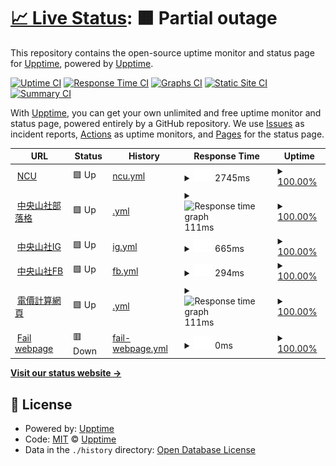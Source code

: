 # [📈 Live Status](https://demo.upptime.js.org): <!--live status--> **🟧 Partial outage**

This repository contains the open-source uptime monitor and status page for [Upptime](https://upptime.js.org), powered by [Upptime](https://github.com/upptime/upptime).

[![Uptime CI](https://github.com/upptime/upptime/workflows/Uptime%20CI/badge.svg)](https://github.com/upptime/upptime/actions?query=workflow%3A%22Uptime+CI%22)
[![Response Time CI](https://github.com/upptime/upptime/workflows/Response%20Time%20CI/badge.svg)](https://github.com/upptime/upptime/actions?query=workflow%3A%22Response+Time+CI%22)
[![Graphs CI](https://github.com/upptime/upptime/workflows/Graphs%20CI/badge.svg)](https://github.com/upptime/upptime/actions?query=workflow%3A%22Graphs+CI%22)
[![Static Site CI](https://github.com/upptime/upptime/workflows/Static%20Site%20CI/badge.svg)](https://github.com/upptime/upptime/actions?query=workflow%3A%22Static+Site+CI%22)
[![Summary CI](https://github.com/upptime/upptime/workflows/Summary%20CI/badge.svg)](https://github.com/upptime/upptime/actions?query=workflow%3A%22Summary+CI%22)

With [Upptime](https://upptime.js.org), you can get your own unlimited and free uptime monitor and status page, powered entirely by a GitHub repository. We use [Issues](https://github.com/upptime/upptime/issues) as incident reports, [Actions](https://github.com/upptime/upptime/actions) as uptime monitors, and [Pages](https://demo.upptime.js.org) for the status page.

<!--start: status pages-->
<!-- This summary is generated by Upptime (https://github.com/upptime/upptime) -->
<!-- Do not edit this manually, your changes will be overwritten -->
<!-- prettier-ignore -->
| URL | Status | History | Response Time | Uptime |
| --- | ------ | ------- | ------------- | ------ |
| <img alt="" src="https://favicons.githubusercontent.com/www.ncu.edu.tw" height="13"> [NCU](https://www.ncu.edu.tw/tw/) | 🟩 Up | [ncu.yml](https://github.com/Ben901227/upptime/commits/HEAD/history/ncu.yml) | <details><summary><img alt="Response time graph" src="./graphs/ncu/response-time-week.png" height="20"> 2745ms</summary><br><a href="https://demo.upptime.js.org/history/ncu"><img alt="Response time 2745" src="https://img.shields.io/endpoint?url=https%3A%2F%2Fraw.githubusercontent.com%2FBen901227%2Fupptime%2FHEAD%2Fapi%2Fncu%2Fresponse-time.json"></a><br><a href="https://demo.upptime.js.org/history/ncu"><img alt="24-hour response time 3497" src="https://img.shields.io/endpoint?url=https%3A%2F%2Fraw.githubusercontent.com%2FBen901227%2Fupptime%2FHEAD%2Fapi%2Fncu%2Fresponse-time-day.json"></a><br><a href="https://demo.upptime.js.org/history/ncu"><img alt="7-day response time 2745" src="https://img.shields.io/endpoint?url=https%3A%2F%2Fraw.githubusercontent.com%2FBen901227%2Fupptime%2FHEAD%2Fapi%2Fncu%2Fresponse-time-week.json"></a><br><a href="https://demo.upptime.js.org/history/ncu"><img alt="30-day response time 2745" src="https://img.shields.io/endpoint?url=https%3A%2F%2Fraw.githubusercontent.com%2FBen901227%2Fupptime%2FHEAD%2Fapi%2Fncu%2Fresponse-time-month.json"></a><br><a href="https://demo.upptime.js.org/history/ncu"><img alt="1-year response time 2745" src="https://img.shields.io/endpoint?url=https%3A%2F%2Fraw.githubusercontent.com%2FBen901227%2Fupptime%2FHEAD%2Fapi%2Fncu%2Fresponse-time-year.json"></a></details> | <details><summary><a href="https://demo.upptime.js.org/history/ncu">100.00%</a></summary><a href="https://demo.upptime.js.org/history/ncu"><img alt="All-time uptime 100.00%" src="https://img.shields.io/endpoint?url=https%3A%2F%2Fraw.githubusercontent.com%2FBen901227%2Fupptime%2FHEAD%2Fapi%2Fncu%2Fuptime.json"></a><br><a href="https://demo.upptime.js.org/history/ncu"><img alt="24-hour uptime 100.00%" src="https://img.shields.io/endpoint?url=https%3A%2F%2Fraw.githubusercontent.com%2FBen901227%2Fupptime%2FHEAD%2Fapi%2Fncu%2Fuptime-day.json"></a><br><a href="https://demo.upptime.js.org/history/ncu"><img alt="7-day uptime 100.00%" src="https://img.shields.io/endpoint?url=https%3A%2F%2Fraw.githubusercontent.com%2FBen901227%2Fupptime%2FHEAD%2Fapi%2Fncu%2Fuptime-week.json"></a><br><a href="https://demo.upptime.js.org/history/ncu"><img alt="30-day uptime 100.00%" src="https://img.shields.io/endpoint?url=https%3A%2F%2Fraw.githubusercontent.com%2FBen901227%2Fupptime%2FHEAD%2Fapi%2Fncu%2Fuptime-month.json"></a><br><a href="https://demo.upptime.js.org/history/ncu"><img alt="1-year uptime 100.00%" src="https://img.shields.io/endpoint?url=https%3A%2F%2Fraw.githubusercontent.com%2FBen901227%2Fupptime%2FHEAD%2Fapi%2Fncu%2Fuptime-year.json"></a></details>
| <img alt="" src="https://favicons.githubusercontent.com/ncumt40.blogspot.com" height="13"> [中央山社部落格](https://ncumt40.blogspot.com/?m=0&fbclid=IwAR3CFhqu87zPLVOlM1dS8F1IXx8BhSYZaKLn_su6ys7Vs9pz17AdDS1sfEQ) | 🟩 Up | [.yml](https://github.com/Ben901227/upptime/commits/HEAD/history/.yml) | <details><summary><img alt="Response time graph" src="./graphs//response-time-week.png" height="20"> 111ms</summary><br><a href="https://demo.upptime.js.org/history/"><img alt="Response time 111" src="https://img.shields.io/endpoint?url=https%3A%2F%2Fraw.githubusercontent.com%2FBen901227%2Fupptime%2FHEAD%2Fapi%2F%2Fresponse-time.json"></a><br><a href="https://demo.upptime.js.org/history/"><img alt="24-hour response time 68" src="https://img.shields.io/endpoint?url=https%3A%2F%2Fraw.githubusercontent.com%2FBen901227%2Fupptime%2FHEAD%2Fapi%2F%2Fresponse-time-day.json"></a><br><a href="https://demo.upptime.js.org/history/"><img alt="7-day response time 111" src="https://img.shields.io/endpoint?url=https%3A%2F%2Fraw.githubusercontent.com%2FBen901227%2Fupptime%2FHEAD%2Fapi%2F%2Fresponse-time-week.json"></a><br><a href="https://demo.upptime.js.org/history/"><img alt="30-day response time 111" src="https://img.shields.io/endpoint?url=https%3A%2F%2Fraw.githubusercontent.com%2FBen901227%2Fupptime%2FHEAD%2Fapi%2F%2Fresponse-time-month.json"></a><br><a href="https://demo.upptime.js.org/history/"><img alt="1-year response time 111" src="https://img.shields.io/endpoint?url=https%3A%2F%2Fraw.githubusercontent.com%2FBen901227%2Fupptime%2FHEAD%2Fapi%2F%2Fresponse-time-year.json"></a></details> | <details><summary><a href="https://demo.upptime.js.org/history/">100.00%</a></summary><a href="https://demo.upptime.js.org/history/"><img alt="All-time uptime 100.00%" src="https://img.shields.io/endpoint?url=https%3A%2F%2Fraw.githubusercontent.com%2FBen901227%2Fupptime%2FHEAD%2Fapi%2F%2Fuptime.json"></a><br><a href="https://demo.upptime.js.org/history/"><img alt="24-hour uptime 100.00%" src="https://img.shields.io/endpoint?url=https%3A%2F%2Fraw.githubusercontent.com%2FBen901227%2Fupptime%2FHEAD%2Fapi%2F%2Fuptime-day.json"></a><br><a href="https://demo.upptime.js.org/history/"><img alt="7-day uptime 100.00%" src="https://img.shields.io/endpoint?url=https%3A%2F%2Fraw.githubusercontent.com%2FBen901227%2Fupptime%2FHEAD%2Fapi%2F%2Fuptime-week.json"></a><br><a href="https://demo.upptime.js.org/history/"><img alt="30-day uptime 100.00%" src="https://img.shields.io/endpoint?url=https%3A%2F%2Fraw.githubusercontent.com%2FBen901227%2Fupptime%2FHEAD%2Fapi%2F%2Fuptime-month.json"></a><br><a href="https://demo.upptime.js.org/history/"><img alt="1-year uptime 100.00%" src="https://img.shields.io/endpoint?url=https%3A%2F%2Fraw.githubusercontent.com%2FBen901227%2Fupptime%2FHEAD%2Fapi%2F%2Fuptime-year.json"></a></details>
| <img alt="" src="https://favicons.githubusercontent.com/www.instagram.com" height="13"> [中央山社IG](https://www.instagram.com/ncumountaineeringclub/) | 🟩 Up | [ig.yml](https://github.com/Ben901227/upptime/commits/HEAD/history/ig.yml) | <details><summary><img alt="Response time graph" src="./graphs/ig/response-time-week.png" height="20"> 665ms</summary><br><a href="https://demo.upptime.js.org/history/ig"><img alt="Response time 665" src="https://img.shields.io/endpoint?url=https%3A%2F%2Fraw.githubusercontent.com%2FBen901227%2Fupptime%2FHEAD%2Fapi%2Fig%2Fresponse-time.json"></a><br><a href="https://demo.upptime.js.org/history/ig"><img alt="24-hour response time 610" src="https://img.shields.io/endpoint?url=https%3A%2F%2Fraw.githubusercontent.com%2FBen901227%2Fupptime%2FHEAD%2Fapi%2Fig%2Fresponse-time-day.json"></a><br><a href="https://demo.upptime.js.org/history/ig"><img alt="7-day response time 665" src="https://img.shields.io/endpoint?url=https%3A%2F%2Fraw.githubusercontent.com%2FBen901227%2Fupptime%2FHEAD%2Fapi%2Fig%2Fresponse-time-week.json"></a><br><a href="https://demo.upptime.js.org/history/ig"><img alt="30-day response time 665" src="https://img.shields.io/endpoint?url=https%3A%2F%2Fraw.githubusercontent.com%2FBen901227%2Fupptime%2FHEAD%2Fapi%2Fig%2Fresponse-time-month.json"></a><br><a href="https://demo.upptime.js.org/history/ig"><img alt="1-year response time 665" src="https://img.shields.io/endpoint?url=https%3A%2F%2Fraw.githubusercontent.com%2FBen901227%2Fupptime%2FHEAD%2Fapi%2Fig%2Fresponse-time-year.json"></a></details> | <details><summary><a href="https://demo.upptime.js.org/history/ig">100.00%</a></summary><a href="https://demo.upptime.js.org/history/ig"><img alt="All-time uptime 100.00%" src="https://img.shields.io/endpoint?url=https%3A%2F%2Fraw.githubusercontent.com%2FBen901227%2Fupptime%2FHEAD%2Fapi%2Fig%2Fuptime.json"></a><br><a href="https://demo.upptime.js.org/history/ig"><img alt="24-hour uptime 100.00%" src="https://img.shields.io/endpoint?url=https%3A%2F%2Fraw.githubusercontent.com%2FBen901227%2Fupptime%2FHEAD%2Fapi%2Fig%2Fuptime-day.json"></a><br><a href="https://demo.upptime.js.org/history/ig"><img alt="7-day uptime 100.00%" src="https://img.shields.io/endpoint?url=https%3A%2F%2Fraw.githubusercontent.com%2FBen901227%2Fupptime%2FHEAD%2Fapi%2Fig%2Fuptime-week.json"></a><br><a href="https://demo.upptime.js.org/history/ig"><img alt="30-day uptime 100.00%" src="https://img.shields.io/endpoint?url=https%3A%2F%2Fraw.githubusercontent.com%2FBen901227%2Fupptime%2FHEAD%2Fapi%2Fig%2Fuptime-month.json"></a><br><a href="https://demo.upptime.js.org/history/ig"><img alt="1-year uptime 100.00%" src="https://img.shields.io/endpoint?url=https%3A%2F%2Fraw.githubusercontent.com%2FBen901227%2Fupptime%2FHEAD%2Fapi%2Fig%2Fuptime-year.json"></a></details>
| <img alt="" src="https://favicons.githubusercontent.com/www.facebook.com" height="13"> [中央山社FB](https://www.facebook.com/ncumountaineeringclub/) | 🟩 Up | [fb.yml](https://github.com/Ben901227/upptime/commits/HEAD/history/fb.yml) | <details><summary><img alt="Response time graph" src="./graphs/fb/response-time-week.png" height="20"> 294ms</summary><br><a href="https://demo.upptime.js.org/history/fb"><img alt="Response time 294" src="https://img.shields.io/endpoint?url=https%3A%2F%2Fraw.githubusercontent.com%2FBen901227%2Fupptime%2FHEAD%2Fapi%2Ffb%2Fresponse-time.json"></a><br><a href="https://demo.upptime.js.org/history/fb"><img alt="24-hour response time 181" src="https://img.shields.io/endpoint?url=https%3A%2F%2Fraw.githubusercontent.com%2FBen901227%2Fupptime%2FHEAD%2Fapi%2Ffb%2Fresponse-time-day.json"></a><br><a href="https://demo.upptime.js.org/history/fb"><img alt="7-day response time 294" src="https://img.shields.io/endpoint?url=https%3A%2F%2Fraw.githubusercontent.com%2FBen901227%2Fupptime%2FHEAD%2Fapi%2Ffb%2Fresponse-time-week.json"></a><br><a href="https://demo.upptime.js.org/history/fb"><img alt="30-day response time 294" src="https://img.shields.io/endpoint?url=https%3A%2F%2Fraw.githubusercontent.com%2FBen901227%2Fupptime%2FHEAD%2Fapi%2Ffb%2Fresponse-time-month.json"></a><br><a href="https://demo.upptime.js.org/history/fb"><img alt="1-year response time 294" src="https://img.shields.io/endpoint?url=https%3A%2F%2Fraw.githubusercontent.com%2FBen901227%2Fupptime%2FHEAD%2Fapi%2Ffb%2Fresponse-time-year.json"></a></details> | <details><summary><a href="https://demo.upptime.js.org/history/fb">100.00%</a></summary><a href="https://demo.upptime.js.org/history/fb"><img alt="All-time uptime 100.00%" src="https://img.shields.io/endpoint?url=https%3A%2F%2Fraw.githubusercontent.com%2FBen901227%2Fupptime%2FHEAD%2Fapi%2Ffb%2Fuptime.json"></a><br><a href="https://demo.upptime.js.org/history/fb"><img alt="24-hour uptime 100.00%" src="https://img.shields.io/endpoint?url=https%3A%2F%2Fraw.githubusercontent.com%2FBen901227%2Fupptime%2FHEAD%2Fapi%2Ffb%2Fuptime-day.json"></a><br><a href="https://demo.upptime.js.org/history/fb"><img alt="7-day uptime 100.00%" src="https://img.shields.io/endpoint?url=https%3A%2F%2Fraw.githubusercontent.com%2FBen901227%2Fupptime%2FHEAD%2Fapi%2Ffb%2Fuptime-week.json"></a><br><a href="https://demo.upptime.js.org/history/fb"><img alt="30-day uptime 100.00%" src="https://img.shields.io/endpoint?url=https%3A%2F%2Fraw.githubusercontent.com%2FBen901227%2Fupptime%2FHEAD%2Fapi%2Ffb%2Fuptime-month.json"></a><br><a href="https://demo.upptime.js.org/history/fb"><img alt="1-year uptime 100.00%" src="https://img.shields.io/endpoint?url=https%3A%2F%2Fraw.githubusercontent.com%2FBen901227%2Fupptime%2FHEAD%2Fapi%2Ffb%2Fuptime-year.json"></a></details>
| <img alt="" src="https://favicons.githubusercontent.com/ben901227.github.io" height="13"> [電價計算網頁](https://ben901227.github.io/eletronic_price_caculator_website/) | 🟩 Up | [.yml](https://github.com/Ben901227/upptime/commits/HEAD/history/.yml) | <details><summary><img alt="Response time graph" src="./graphs//response-time-week.png" height="20"> 111ms</summary><br><a href="https://demo.upptime.js.org/history/"><img alt="Response time 111" src="https://img.shields.io/endpoint?url=https%3A%2F%2Fraw.githubusercontent.com%2FBen901227%2Fupptime%2FHEAD%2Fapi%2F%2Fresponse-time.json"></a><br><a href="https://demo.upptime.js.org/history/"><img alt="24-hour response time 68" src="https://img.shields.io/endpoint?url=https%3A%2F%2Fraw.githubusercontent.com%2FBen901227%2Fupptime%2FHEAD%2Fapi%2F%2Fresponse-time-day.json"></a><br><a href="https://demo.upptime.js.org/history/"><img alt="7-day response time 111" src="https://img.shields.io/endpoint?url=https%3A%2F%2Fraw.githubusercontent.com%2FBen901227%2Fupptime%2FHEAD%2Fapi%2F%2Fresponse-time-week.json"></a><br><a href="https://demo.upptime.js.org/history/"><img alt="30-day response time 111" src="https://img.shields.io/endpoint?url=https%3A%2F%2Fraw.githubusercontent.com%2FBen901227%2Fupptime%2FHEAD%2Fapi%2F%2Fresponse-time-month.json"></a><br><a href="https://demo.upptime.js.org/history/"><img alt="1-year response time 111" src="https://img.shields.io/endpoint?url=https%3A%2F%2Fraw.githubusercontent.com%2FBen901227%2Fupptime%2FHEAD%2Fapi%2F%2Fresponse-time-year.json"></a></details> | <details><summary><a href="https://demo.upptime.js.org/history/">100.00%</a></summary><a href="https://demo.upptime.js.org/history/"><img alt="All-time uptime 100.00%" src="https://img.shields.io/endpoint?url=https%3A%2F%2Fraw.githubusercontent.com%2FBen901227%2Fupptime%2FHEAD%2Fapi%2F%2Fuptime.json"></a><br><a href="https://demo.upptime.js.org/history/"><img alt="24-hour uptime 100.00%" src="https://img.shields.io/endpoint?url=https%3A%2F%2Fraw.githubusercontent.com%2FBen901227%2Fupptime%2FHEAD%2Fapi%2F%2Fuptime-day.json"></a><br><a href="https://demo.upptime.js.org/history/"><img alt="7-day uptime 100.00%" src="https://img.shields.io/endpoint?url=https%3A%2F%2Fraw.githubusercontent.com%2FBen901227%2Fupptime%2FHEAD%2Fapi%2F%2Fuptime-week.json"></a><br><a href="https://demo.upptime.js.org/history/"><img alt="30-day uptime 100.00%" src="https://img.shields.io/endpoint?url=https%3A%2F%2Fraw.githubusercontent.com%2FBen901227%2Fupptime%2FHEAD%2Fapi%2F%2Fuptime-month.json"></a><br><a href="https://demo.upptime.js.org/history/"><img alt="1-year uptime 100.00%" src="https://img.shields.io/endpoint?url=https%3A%2F%2Fraw.githubusercontent.com%2FBen901227%2Fupptime%2FHEAD%2Fapi%2F%2Fuptime-year.json"></a></details>
| <img alt="" src="https://favicons.githubusercontent.com/nonexistwebsite" height="13"> [Fail webpage](https://nonexistwebsite) | 🟥 Down | [fail-webpage.yml](https://github.com/Ben901227/upptime/commits/HEAD/history/fail-webpage.yml) | <details><summary><img alt="Response time graph" src="./graphs/fail-webpage/response-time-week.png" height="20"> 0ms</summary><br><a href="https://demo.upptime.js.org/history/fail-webpage"><img alt="Response time 0" src="https://img.shields.io/endpoint?url=https%3A%2F%2Fraw.githubusercontent.com%2FBen901227%2Fupptime%2FHEAD%2Fapi%2Ffail-webpage%2Fresponse-time.json"></a><br><a href="https://demo.upptime.js.org/history/fail-webpage"><img alt="24-hour response time 0" src="https://img.shields.io/endpoint?url=https%3A%2F%2Fraw.githubusercontent.com%2FBen901227%2Fupptime%2FHEAD%2Fapi%2Ffail-webpage%2Fresponse-time-day.json"></a><br><a href="https://demo.upptime.js.org/history/fail-webpage"><img alt="7-day response time 0" src="https://img.shields.io/endpoint?url=https%3A%2F%2Fraw.githubusercontent.com%2FBen901227%2Fupptime%2FHEAD%2Fapi%2Ffail-webpage%2Fresponse-time-week.json"></a><br><a href="https://demo.upptime.js.org/history/fail-webpage"><img alt="30-day response time 0" src="https://img.shields.io/endpoint?url=https%3A%2F%2Fraw.githubusercontent.com%2FBen901227%2Fupptime%2FHEAD%2Fapi%2Ffail-webpage%2Fresponse-time-month.json"></a><br><a href="https://demo.upptime.js.org/history/fail-webpage"><img alt="1-year response time 0" src="https://img.shields.io/endpoint?url=https%3A%2F%2Fraw.githubusercontent.com%2FBen901227%2Fupptime%2FHEAD%2Fapi%2Ffail-webpage%2Fresponse-time-year.json"></a></details> | <details><summary><a href="https://demo.upptime.js.org/history/fail-webpage">100.00%</a></summary><a href="https://demo.upptime.js.org/history/fail-webpage"><img alt="All-time uptime 100.00%" src="https://img.shields.io/endpoint?url=https%3A%2F%2Fraw.githubusercontent.com%2FBen901227%2Fupptime%2FHEAD%2Fapi%2Ffail-webpage%2Fuptime.json"></a><br><a href="https://demo.upptime.js.org/history/fail-webpage"><img alt="24-hour uptime 100.00%" src="https://img.shields.io/endpoint?url=https%3A%2F%2Fraw.githubusercontent.com%2FBen901227%2Fupptime%2FHEAD%2Fapi%2Ffail-webpage%2Fuptime-day.json"></a><br><a href="https://demo.upptime.js.org/history/fail-webpage"><img alt="7-day uptime 100.00%" src="https://img.shields.io/endpoint?url=https%3A%2F%2Fraw.githubusercontent.com%2FBen901227%2Fupptime%2FHEAD%2Fapi%2Ffail-webpage%2Fuptime-week.json"></a><br><a href="https://demo.upptime.js.org/history/fail-webpage"><img alt="30-day uptime 100.00%" src="https://img.shields.io/endpoint?url=https%3A%2F%2Fraw.githubusercontent.com%2FBen901227%2Fupptime%2FHEAD%2Fapi%2Ffail-webpage%2Fuptime-month.json"></a><br><a href="https://demo.upptime.js.org/history/fail-webpage"><img alt="1-year uptime 100.00%" src="https://img.shields.io/endpoint?url=https%3A%2F%2Fraw.githubusercontent.com%2FBen901227%2Fupptime%2FHEAD%2Fapi%2Ffail-webpage%2Fuptime-year.json"></a></details>

<!--end: status pages-->

[**Visit our status website →**](https://demo.upptime.js.org)

## 📄 License

- Powered by: [Upptime](https://github.com/upptime/upptime)
- Code: [MIT](./LICENSE) © [Upptime](https://upptime.js.org)
- Data in the `./history` directory: [Open Database License](https://opendatacommons.org/licenses/odbl/1-0/)
